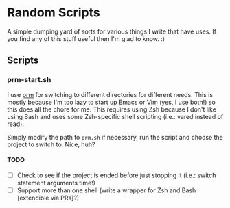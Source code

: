 # Random Scripts

A simple dumping yard of sorts for various things I write that have uses.  If you find any of this stuff useful then I'm glad to know.  :)

## Scripts

### prm-start.sh

I use [prm](https://github.com/eivind88/prm) for switching to different directories for different needs.  This is mostly because I'm too lazy to start up Emacs or Vim (yes, I use both!) so this does all the chore for me.  This requires using Zsh because I don't like using Bash and uses some Zsh-specific shell scripting (i.e.: vared instead of read).

Simply modify the path to `prm.sh` if necessary, run the script and choose the project to switch to.  Nice, huh?

#### TODO

- [ ] Check to see if the project is ended before just stopping it (i.e.: switch statement arguments time!)
- [ ] Support more than one shell (write a wrapper for Zsh and Bash [extendible via PRs]?)